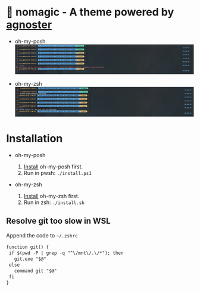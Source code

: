 # 🌟 nomagic - A theme powered by [agnoster](https://github.com/agnoster/agnoster-zsh-theme)

- oh-my-posh
![windows](./doc/imgs/windows.png)

- oh-my-zsh
![linux](./doc/imgs/linux.png)

# Installation

- oh-my-posh
  
  1. [Install](https://ohmyposh.dev/docs/installation/) oh-my-posh first.
  2. Run in pwsh: `./install.ps1`


- oh-my-zsh
  
  1. [Install](https://ohmyz.sh/#install) oh-my-zsh first.
  2. Run in zsh: `./install.sh`


 ## Resolve git too slow in WSL

 Append the code to `~/.zshrc`
 
 ```shell
 function git() {
  if $(pwd -P | grep -q "^\/mnt\/.\/*"); then
    git.exe "$@"
  else
    command git "$@"
  fi
}
 ```